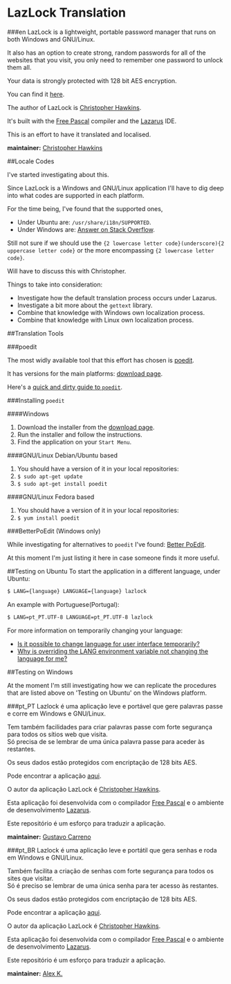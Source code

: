 # LazLock Translation

###en
LazLock is a lightweight, portable password manager that runs on both Windows and GNU/Linux.

It also has an option to create strong, random passwords for all of the websites that you visit, you only need to remember one password to unlock them all.

Your data is strongly protected with 128 bit AES encryption.

You can find it [here](https://sourceforge.net/projects/lazlock/).

The author of LazLock is [Christopher Hawkins](https://twitter.com/CyberFilth).

It's built with the [Free Pascal](http://www.freepascal.org) compiler and the [Lazarus](http://www.lazarus-ide.org) IDE.

This is an effort to have it translated and localised.

__maintainer:__ [Christopher Hawkins](https://github.com/cyberfilth)

##Locale Codes

I've started investigating about this.

Since LazLock is a Windows and GNU/Linux application I'll have to dig deep into what codes are supported in each platform.

For the time being, I've found that the supported ones,

 * Under Ubuntu are: `/usr/share/i18n/SUPPORTED`.
 * Under Windows are: [Answer on Stack Overflow](https://stackoverflow.com/a/3191729/8167).
 
Still not sure if we should use the `{2 lowercase letter code}(underscore){2 uppercase letter code}` or the more encompassing `{2 lowercase letter code}`.

Will have to discuss this with Christopher.

Things to take into consideration:

 * Investigate how the default translation process occurs under Lazarus.
 * Investigate a bit more about the `gettext` library.
 * Combine that knowledge with Windows own localization process.
 * Combine that knowledge with Linux own localization process.

##Translation Tools

###poedit

The most widly available tool that this effort has chosen is [poedit](https://poedit.net/).

It has versions for the main platforms: [download page](https://poedit.net/download).

Here's a [quick and dirty guide to `poedit`](https://flossvalley.blogspot.co.uk/2008/07/quick-and-dirty-guide-to-poedit.html).

###Installing `poedit`

####Windows

 1. Download the installer from the [download page](https://poedit.net/download).
 2. Run the installer and follow the instructions.
 3. Find the application on your `Start Menu`.
 
####GNU/Linux Debian/Ubuntu based

 1. You should have a version of it in your local repositories:
 2. `$ sudo apt-get update`
 3. `$ sudo apt-get install poedit`

####GNU/Linux Fedora based

 1. You should have a version of it in your local repositories:
 2. `$ yum install poedit`

###BetterPoEdit (Windows only)

While investigating for alternatives to `poedit` I've found: [Better PoEdit](https://sourceforge.net/projects/betterpoeditor/).

At this moment I'm just listing it here in case someone finds it more useful.

##Testing on Ubuntu
To start the application in a different language, under Ubuntu:

```bash
$ LANG={language} LANGUAGE={language} lazlock
```

An example with Portuguese(Portugal):

```bash
$ LANG=pt_PT.UTF-8 LANGUAGE=pt_PT.UTF-8 lazlock
```

For more information on temporarily changing your language:

 * [Is it possible to change language for user interface temporarily?](https://askubuntu.com/questions/246547/is-it-possible-to-change-language-for-user-interface-temporarily)
 * [Why is overriding the LANG environment variable not changing the language for me?](https://askubuntu.com/questions/311767/why-is-overriding-the-lang-environment-variable-not-changing-the-language-for-me)

##Testing on Windows

At the moment I'm still investigating how we can replicate the procedures that are listed above on 'Testing on Ubuntu' on the Windows platform.

###pt_PT
Lazlock é uma aplicação leve e portável que gere palavras passe e corre em Windows e GNU/Linux.

Tem também facilidades para criar palavras passe com forte segurança para todos os sítios web que visita.  
Só precisa de se lembrar de uma única palavra passe para aceder às restantes.

Os seus dados estão protegidos com encriptação de 128 bits AES.

Pode encontrar a aplicação [aqui](https://sourceforge.net/projects/lazlock/).

O autor da aplicação LazLock é [Christopher Hawkins](https://twitter.com/CyberFilth).

Esta aplicação foi desenvolvida com o compilador [Free Pascal](http://www.freepascal.org) e o ambiente de desenvolvimento [Lazarus](http://www.lazarus-ide.org).

Este repositório é um esforço para traduzir a aplicação.

__maintainer:__ [Gustavo Carreno](https://github.com/gcarreno)

###pt_BR
Lazlock é uma aplicação leve e portátil que gera senhas e roda em Windows e GNU/Linux.

Também facilita a criação de senhas com forte segurança para todos os sites que visitar.  
Só é preciso se lembrar de uma única senha para ter acesso às restantes.

Os seus dados estão protegidos com encriptação de 128 bits AES.

Pode encontrar a aplicação [aqui](https://sourceforge.net/projects/lazlock/).

O autor da aplicação LazLock é [Christopher Hawkins](https://twitter.com/CyberFilth).

Esta aplicação foi desenvolvida com o compilador [Free Pascal](http://www.freepascal.org) e o ambiente de desenvolvimento [Lazarus](http://www.lazarus-ide.org).

Este repositório é um esforço para traduzir a aplicação.

__maintainer:__ [Alex K.](https://github.com/alexkleinubing)
